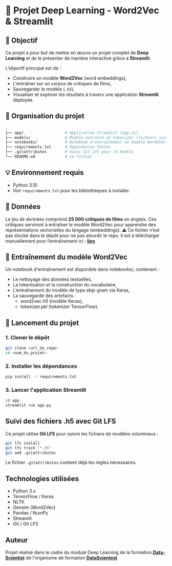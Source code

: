 # 🎯 Projet Deep Learning - Word2Vec & Streamlit

## 📝 Objectif

Ce projet a pour but de mettre en œuvre un projet complet de **Deep Learning** et de le présenter de manière interactive grâce à **Streamlit**.

L’objectif principal est de :
- Construire un modèle **Word2Vec** (word embeddings),
- L'entraîner sur un corpus de critiques de films,
- Sauvegarder le modèle (`.h5`),
- Visualiser et explorer les résultats à travers une application **Streamlit** déployée.

## 📁 Organisation du projet

```graphql
.
├── app/                  # Application Streamlit (app.py)
├── models/               # Modèle entraîné et tokenizer (fichiers suivis avec Git LFS)
├── notebooks/            # Notebook d'entraînement du modèle Word2Vec
├── requirements.txt      # Dépendances Python
├── .gitattributes        # Suivi Git LFS pour le modèle
└── README.md             # Ce fichier
```

## 💡 Environnement requis

- Python 3.10
- Voir `requirements.txt` pour les bibliothèques à installer.

## 🧠 Données

Le jeu de données comprend **25 000 critiques de films** en anglais. Ces critiques serviront à entraîner le modèle Word2Vec pour apprendre des représentations vectorielles du langage (embeddings).
⚠️ Ce fichier n’est pas stocké dans le dépôt pour ne pas alourdir le repo. Il est à télécharger manuellement pour l’entraînement ici : **[lien](https://train-exo.s3.eu-west-1.amazonaws.com/2317/MovieReview.csv)**

## 🧪 Entraînement du modèle Word2Vec

Un notebook d'entraînement est disponible dans notebooks/, contenant :
- Le nettoyage des données textuelles,
- La tokenisation et la construction du vocabulaire,
- L’entraînement du modèle de type skip-gram via Keras,
- La sauvegarde des artefacts :
    - word2vec.h5 (modèle Keras),
    - tokenizer.pkl (tokenizer TensorFlow).

## 🚀 Lancement du projet

### 1. Cloner le dépôt

```bash
git clone <url_du_repo>
cd <nom_du_projet>
```

### 2. Installer les dépendances

```bash
pip install -r requirements.txt
```
### 3. Lancer l'application Streamlit

```bash
cd app
streamlit run app.py
```

## Suivi des fichiers .h5 avec Git LFS

Ce projet utilise **Git LFS** pour suivre les fichiers de modèles volumineux :

```bash
git lfs install
git lfs track "*.h5"
git add .gitattributes
```

Le fichier `.gitattributes` contient déjà les règles nécessaires.

## Technologies utilisées

- Python 3.x
- TensorFlow / Keras
- NLTK
- Gensim (Word2Vec)
- Pandas / NumPy
- Streamlit
- Git / Git LFS

## Auteur

Projet réalisé dans le cadre du module Deep Learning de la formation **[Data-Scientist](https://datascientest.com/formation-data-scientist)** de l'organisme de formation **[DataScientest](https://datascientest.com)**
